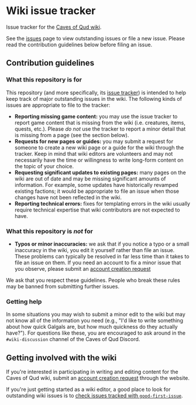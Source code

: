 # Wiki issue tracker

Issue tracker for the [Caves of Qud wiki](https://wiki.cavesofqud.com/).

See the [issues](/../../issues) page to view outstanding issues or file a new
issue. Please read the contribution guidelines below before filing an issue.

## Contribution guidelines

### What this repository is for

This repository (and more specifically, its [issue tracker](/../../issues)) is
intended to help keep track of major outstanding issues in the wiki. The
following kinds of issues are appropriate to file to the tracker:

- **Reporting missing game content:** you may use the issue tracker to report
  game content that is missing from the wiki (i.e. creatures, items, quests,
  etc.). Please _do not_ use the tracker to report a minor detail that is
  missing from a page (see the section below).
- **Requests for new pages or guides:** you may submit a request for someone to
  create a new wiki page or a guide for the wiki through the tracker. Keep in
  mind that wiki editors are volunteers and may not necessarily have the time or
  willingness to write long-form content on the topic of your choice.
- **Requesting significant updates to existing pages:** many pages on the wiki
  are out of date and may be missing significant amounts of information. For
  example, some updates have historically revamped existing factions; it would
  be appropriate to file an issue when those changes have not been reflected in
  the wiki.
- **Reporting technical errors:** fixes for templating errors in the wiki
  usually require technical expertise that wiki contributors are not expected to
  have.

### What this repository is _not_ for

- **Typos or minor inaccuracies:** we ask that if you notice a typo or a small
  inaccuracy in the wiki, you edit it yourself rather than file an issue. These
  problems can typically be resolved in far less time than it takes to file an
  issue on them. If you need an account to fix a minor issue that you observe,
  please submit an [account creation
  request](https://wiki.cavesofqud.com/wiki/Special:RequestAccount) 

We ask that you respect these guidelines. People who break these rules may be
banned from submitting further issues.

### Getting help

In some situations you may wish to submit a minor edit to the wiki but may not
know all of the information you need (e.g., "I'd like to write something about
how quick Galgals are, but how much quickness do they actually have?"). For
questions like these, you are encouraged to ask around in the `#wiki-discussion`
channel of the Caves of Qud Discord.

## Getting involved with the wiki

If you're interested in participating in writing and editing content for the
Caves of Qud wiki, submit an [account creation
request](https://wiki.cavesofqud.com/wiki/Special:RequestAccount) through the
website.

If you're just getting started as a wiki editor, a good place to look for
outstanding wiki issues is to [check issues tracked with
`good-first-issue`](/../../issues?q=is%3Aissue+is%3Aopen+label%3A%22good+first+issue%22).
